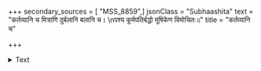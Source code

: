 +++
secondary_sources = [ "MSS_8859",]
jsonClass = "Subhaashita"
text = "कर्तव्यानि च मित्राणि दुर्बलानि बलानि च।  \nपश्य कूर्मपतिर्बद्धो मूषिकेण विमोचितः॥"
title = "कर्तव्यानि च"

+++

<details><summary>Text</summary>

कर्तव्यानि च मित्राणि दुर्बलानि बलानि च।  
पश्य कूर्मपतिर्बद्धो मूषिकेण विमोचितः॥
</details>
